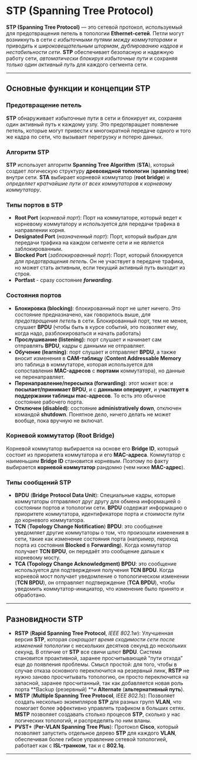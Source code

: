 # STP (Spanning Tree Protocol)

**STP (Spanning Tree Protocol)** — это сетевой протокол, используемый для предотвращения петель в топологии **Ethernet-сетей**. Петли могут возникнуть в сети *с избыточными путями между коммутаторами* и приводить к *широковещательным штормам*, *дублированию кадров* и *нестабильности сети*. **STP** обеспечивает безопасную и надежную работу сети, *автоматически блокируя избыточные пути* и сохраняя *только один активный путь* для каждого сегмента сети.

--------

## Основные функции и концепции STP

### Предотвращение петель

**STP** обнаруживает избыточные пути в сети и блокирует их, сохраняя один активный путь к каждому узлу. Это предотвращает появление петель, которые могут привести к многократной передаче одного и того же кадра по сети, что вызывает перегрузку и потерю данных.

### Алгоритм STP

**STP** использует алгоритм **Spanning Tree Algorithm** (**STA**), который создает логическую структуру **древовидной топологии** (**spanning tree**) внутри сети. **STA** выбирает корневой коммутатор (**root bridge**) и *определяет кратчайшие пути от всех коммутаторов к корневому коммутатору*.

### Типы портов в STP

- **Root Port** (*корневой порт*): Порт на коммутаторе, который ведет к корневому коммутатору и используется для передачи трафика в направлении корня.
- **Designated Port** (*назначенный порт*): Порт, который выбран для передачи трафика на каждом сегменте сети и не является заблокированным.
- **Blocked Port** (*заблокированный порт*): Порт, который блокируется *для предотвращения петель*. Он не участвует в передаче трафика, но может стать активным, если текущий активный путь выходит из строя.
- **Portfast** - сразу состояние ***forwarding***.

### Состояния портов

- **Блокировка (blocking)**: блокированный порт не шлет ничего. Это состояние предназначено, как говорилось выше, *для предотвращения петель* в сети. Блокированный порт, тем не менее, слушает **BPDU** (чтобы быть в курсе событий, это позволяет ему, когда надо, разблокироваться и начать работать)
- **Прослушивание (listening):** порт слушает и начинает сам отправлять **BPDU**, кадры с данными не отправляет.
- **Обучение (learning)**: порт слушает и отправляет **BPDU**, а также вносит изменения в **CAM-таблицу** (**Content Addressable Memory** это таблица в коммутаторе, которая используется для сопоставления **MAC-адресов** с **портами** коммутатора), но данные не перенаправляет.
- **Перенаправление/пересылка (forwarding)**: этот может все: и **посылает/принимает BPDU**, и с **данными оперирует**, и у**частвует в поддержании таблицы mac-адресов**. То есть это обычное состояние рабочего порта.
- **Отключен (disabled)**: состояние **administratively down**, отключен командой **shutdown**. Понятное дело, ничего делать не может вообще, пока вручную не включат.

### Корневой коммутатор (Root Bridge)

Корневой коммутатор выбирается на основе его **Bridge ID**, который состоит из приоритета коммутатора и его **MAC-адреса**. Коммутатор с наименьшим **Bridge ID** становится корневым. Поэтому по факту выбирается **корневой коммутатор** рандомно (чем ниже **MAC-адрес**).

### Типы сообщений STP

- **BPDU** (**Bridge Protocol Data Unit**): Специальные кадры, которые коммутаторы отправляют друг другу для обмена информацией о состоянии портов и топологии сети. **BPDU** содержат информацию о приоритете коммутатора, идентификаторе порта и стоимости пути до корневого коммутатора.
- **TCN** (**Topology Change Notification**) **BPDU**: это сообщение уведомляет другие коммутаторы о том, что произошли изменения в сети, такие как изменение состояния порта (например, переход порта из состояния **Blocked** в **Forwarding**). Когда коммутатор получает **TCN BPDU**, он передаёт это сообщение дальше к корневому мосту.
- **TCA (Topology Change Acknowledgment) BPDU**: это сообщение используется для подтверждения получения **TCN BPDU**. Когда корневой мост получает уведомление о топологическом изменении (**TCN BPDU**), он отправляет подтверждение (**TCA BPDU**), чтобы уведомить коммутатор-инициатор, что изменение было принято и обработано.

-------

## Разновидности STP

- **RSTP** (**Rapid Spanning Tree Protocol**, *IEEE 802.1w*): Улучшенная версия **STP**, которая *сокращает время сходимости сети после изменений топологии* с нескольких десятков секунд до нескольких секунд. В отличие от **STP** все свичи шлют **BPDU**. Система становится проактивной, заранее просчитывающей “пути отхода” еще до появления проблемы. Смысл простой: для того, чтобы в случае отказа основного переключится на резервный линк, **RSTP** не нужно заново просчитывать топологию, он просто переключится на запасной, заранее просчитанный, так как добавляется новая роль порта **Backup (резервный) **и **Alternate** (**альтернативный путь**). 
- **MSTP** (**Multiple Spanning Tree Protocol**, *IEEE 802.1s*): Позволяет создать несколько экземпляров **STP** для разных групп **VLAN**, что помогает более эффективно управлять трафиком в больших сетях. **MSTP** позволяет создавать столько процесов **STP**, сколько у нас логических топологий, и распределять по ним вланы. 
- **PVST+** (**Per-VLAN Spanning Tree Plus**): Протокол **Cisco**, который позволяет запустить отдельное дерево **STP** для каждого **VLAN**, обеспечивая более гибкое управление сетевой топологией, работает как с **ISL-транком**, так и с **802.1q**.

--------------
